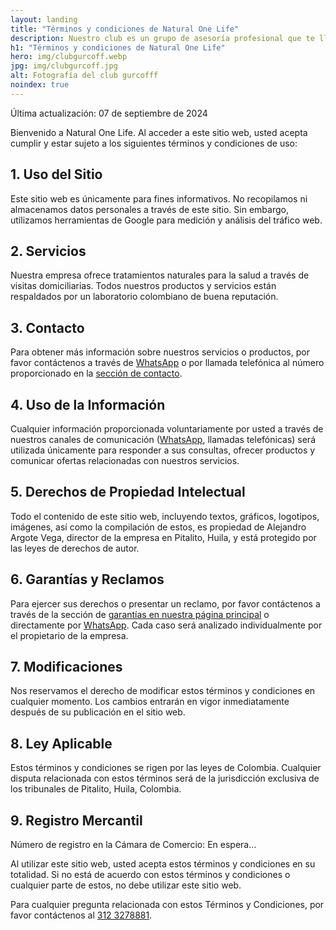 ```yaml
---
layout: landing
title: "Términos y condiciones de Natural One Life"
description: Nuestro club es un grupo de asesoría profesional que te llevará al mismo alto nivel de nuestra heladería. ¿Ya eres socio del club? Disfruta. ¿Aún no? 🤔 ¿Por qué?
h1: "Términos y condiciones de Natural One Life"
hero: img/clubgurcoff.webp
jpg: img/clubgurcoff.jpg
alt: Fotografía del club gurcofff
noindex: true
---
```

Última actualización: 07 de septiembre de 2024

Bienvenido a Natural One Life. Al acceder a este sitio web, usted acepta cumplir y estar sujeto a los siguientes términos y condiciones de uso:

## 1. Uso del Sitio

Este sitio web es únicamente para fines informativos. No recopilamos ni almacenamos datos personales a través de este sitio. Sin embargo, utilizamos herramientas de Google para medición y análisis del tráfico web.

## 2. Servicios

Nuestra empresa ofrece tratamientos naturales para la salud a través de visitas domiciliarias. Todos nuestros productos y servicios están respaldados por un laboratorio colombiano de buena reputación.

## 3. Contacto

Para obtener más información sobre nuestros servicios o productos, por favor contáctenos a través de [WhatsApp]({{site.whatsapp}}) o por llamada telefónica al número proporcionado en la [sección de contacto]({{'contacto'|relative_url}}).

## 4. Uso de la Información

Cualquier información proporcionada voluntariamente por usted a través de nuestros canales de comunicación ([WhatsApp]({{site.whatsapp}}), llamadas telefónicas) será utilizada únicamente para responder a sus consultas, ofrecer productos y comunicar ofertas relacionadas con nuestros servicios.

## 5. Derechos de Propiedad Intelectual

Todo el contenido de este sitio web, incluyendo textos, gráficos, logotipos, imágenes, así como la compilación de estos, es propiedad de Alejandro Argote Vega, director de la empresa en Pitalito, Huila, y está protegido por las leyes de derechos de autor.

## 6. Garantías y Reclamos

Para ejercer sus derechos o presentar un reclamo, por favor contáctenos a través de la sección de [garantías en nuestra página principal]({{'garantias'|relative_url}}) o directamente por [WhatsApp]({{site.whatsapp}}). Cada caso será analizado individualmente por el propietario de la empresa.

## 7. Modificaciones

Nos reservamos el derecho de modificar estos términos y condiciones en cualquier momento. Los cambios entrarán en vigor inmediatamente después de su publicación en el sitio web.

## 8. Ley Aplicable

Estos términos y condiciones se rigen por las leyes de Colombia. Cualquier disputa relacionada con estos términos será de la jurisdicción exclusiva de los tribunales de Pitalito, Huila, Colombia.

## 9. Registro Mercantil

Número de registro en la Cámara de Comercio: En espera...

Al utilizar este sitio web, usted acepta estos términos y condiciones en su totalidad. Si no está de acuerdo con estos términos y condiciones o cualquier parte de estos, no debe utilizar este sitio web.

Para cualquier pregunta relacionada con estos Términos y Condiciones, por favor contáctenos al [312 3278881]({{site.telefono}}).
